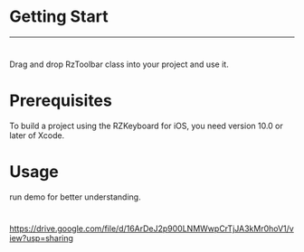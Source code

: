 # Getting Start
***

#
Drag and drop RzToolbar class into your project and use it.

# Prerequisites
To build a project using the RZKeyboard for iOS, you need version 10.0 or later of Xcode.

# Usage

run demo for better understanding.
#
https://drive.google.com/file/d/16ArDeJ2p900LNMWwpCrTjJA3kMr0hoV1/view?usp=sharing
